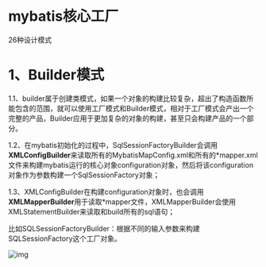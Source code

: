 # mybatis核心工厂

26种设计模式

# 1、Builder模式

1.1、builder属于创建类模式，如果一个对象的构建比较复杂，超出了构造函数所能包含的范围，就可以使用工厂模式和Builder模式，相对于工厂模式会产出一个完整的产品，Builder应用于更加复杂的对象的构建，甚至只会构建产品的一个部分。

1.2、在mybatis初始化的过程中，SqlSessionFactoryBuilder会调用**XMLConfigBuilder**来读取所有的MybatisMapConfig.xml和所有的*mapper.xml文件来构建mybatis运行的核心对象configuration对象，然后将该configuration对象作为参数构建一个SqlSessionFactory对象；

1.3、XMLConfigBuilder在构建configuration对象时，也会调用**XMLMapperBuilder**用于读取*mapper文件，XMLMapperBuilder会使用XMLStatementBuilder来读取和build所有的sql语句；

比如SQLSessionFactoryBuilder：根据不同的输入参数来构建SQLSessionFactory这个工厂对象。

![img](https://img-blog.csdnimg.cn/img_convert/a57619783c9054090489dabafe9506fb.png)

